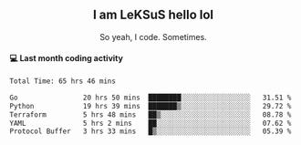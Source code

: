 <h2 align="center">I am LeKSuS hello lol</h2>
<p align="center">So yeah, I code. Sometimes.</p>

#### :computer: Last month coding activity
<!--START_SECTION:waka-->

```txt
Total Time: 65 hrs 46 mins

Go                20 hrs 50 mins  ████████░░░░░░░░░░░░░░░░░   31.51 %
Python            19 hrs 39 mins  ███████▒░░░░░░░░░░░░░░░░░   29.72 %
Terraform         5 hrs 48 mins   ██▒░░░░░░░░░░░░░░░░░░░░░░   08.78 %
YAML              5 hrs 2 mins    ██░░░░░░░░░░░░░░░░░░░░░░░   07.62 %
Protocol Buffer   3 hrs 33 mins   █▒░░░░░░░░░░░░░░░░░░░░░░░   05.39 %
```

<!--END_SECTION:waka-->
